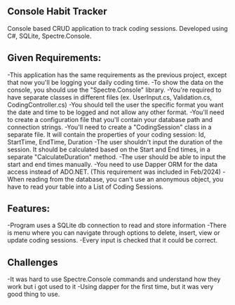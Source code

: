 ﻿## Console Habit Tracker

Console based CRUD application to track coding sessions. Developed using C#, SQLite, Spectre.Console.

## Given Requirements:

-This application has the same requirements as the previous project, except that now you'll be logging your daily coding time.
-To show the data on the console, you should use the "Spectre.Console" library.
-You're required to have separate classes in different files (ex. UserInput.cs, Validation.cs, CodingController.cs)
-You should tell the user the specific format you want the date and time to be logged and not allow any other format.
-You'll need to create a configuration file that you'll contain your database path and connection strings.
-You'll need to create a "CodingSession" class in a separate file. It will contain the properties of your coding session: Id, StartTime, EndTime, Duration
-The user shouldn't input the duration of the session. It should be calculated based on the Start and End times, in a separate "CalculateDuration" method.
-The user should be able to input the start and end times manually.
-You need to use Dapper ORM for the data access instead of ADO.NET. (This requirement was included in Feb/2024)
-When reading from the database, you can't use an anonymous object, you have to read your table into a List of Coding Sessions.

 ## Features:

 -Program uses a SQLite db connection to read and store information
 -There is menu where you can navigate through options to delete, insert, view or update coding sessions.
 -Every input is checked that it could be correct.

 ## Challenges

-It was hard to use Spectre.Console commands and understand how they work but i got used to it
-Using dapper for the first time, but it was very good thing to use.
